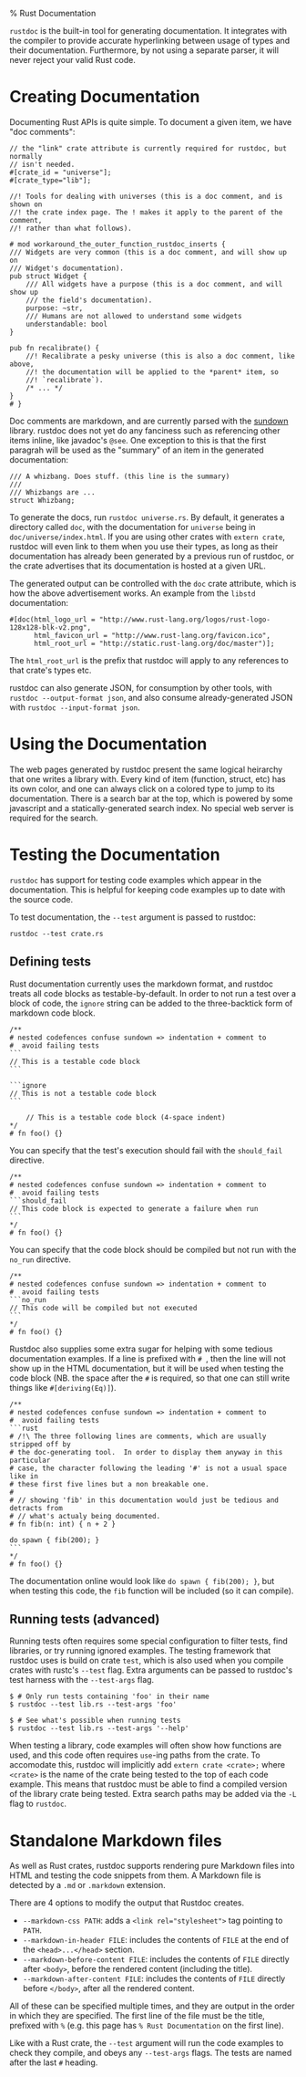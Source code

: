% Rust Documentation

`rustdoc` is the built-in tool for generating documentation. It integrates
with the compiler to provide accurate hyperlinking between usage of types and
their documentation. Furthermore, by not using a separate parser, it will
never reject your valid Rust code.

# Creating Documentation

Documenting Rust APIs is quite simple. To document a given item, we have "doc
comments":

~~~
// the "link" crate attribute is currently required for rustdoc, but normally
// isn't needed.
#[crate_id = "universe"];
#[crate_type="lib"];

//! Tools for dealing with universes (this is a doc comment, and is shown on
//! the crate index page. The ! makes it apply to the parent of the comment,
//! rather than what follows).

# mod workaround_the_outer_function_rustdoc_inserts {
/// Widgets are very common (this is a doc comment, and will show up on
/// Widget's documentation).
pub struct Widget {
	/// All widgets have a purpose (this is a doc comment, and will show up
	/// the field's documentation).
	purpose: ~str,
	/// Humans are not allowed to understand some widgets
	understandable: bool
}

pub fn recalibrate() {
	//! Recalibrate a pesky universe (this is also a doc comment, like above,
	//! the documentation will be applied to the *parent* item, so
	//! `recalibrate`).
	/* ... */
}
# }
~~~

Doc comments are markdown, and are currently parsed with the
[sundown][sundown] library. rustdoc does not yet do any fanciness such as
referencing other items inline, like javadoc's `@see`. One exception to this
is that the first paragrah will be used as the "summary" of an item in the
generated documentation:

~~~
/// A whizbang. Does stuff. (this line is the summary)
///
/// Whizbangs are ...
struct Whizbang;
~~~

To generate the docs, run `rustdoc universe.rs`. By default, it generates a
directory called `doc`, with the documentation for `universe` being in
`doc/universe/index.html`. If you are using other crates with `extern crate`,
rustdoc will even link to them when you use their types, as long as their
documentation has already been generated by a previous run of rustdoc, or the
crate advertises that its documentation is hosted at a given URL.

The generated output can be controlled with the `doc` crate attribute, which
is how the above advertisement works. An example from the `libstd`
documentation:

~~~
#[doc(html_logo_url = "http://www.rust-lang.org/logos/rust-logo-128x128-blk-v2.png",
      html_favicon_url = "http://www.rust-lang.org/favicon.ico",
      html_root_url = "http://static.rust-lang.org/doc/master")];
~~~

The `html_root_url` is the prefix that rustdoc will apply to any references to
that crate's types etc.

rustdoc can also generate JSON, for consumption by other tools, with
`rustdoc --output-format json`, and also consume already-generated JSON with
`rustdoc --input-format json`.

# Using the Documentation

The web pages generated by rustdoc present the same logical heirarchy that one
writes a library with. Every kind of item (function, struct, etc) has its own
color, and one can always click on a colored type to jump to its
documentation. There is a search bar at the top, which is powered by some
javascript and a statically-generated search index. No special web server is
required for the search.

[sundown]: https://github.com/vmg/sundown/

# Testing the Documentation

`rustdoc` has support for testing code examples which appear in the
documentation. This is helpful for keeping code examples up to date with the
source code.

To test documentation, the `--test` argument is passed to rustdoc:

~~~ {.notrust}
rustdoc --test crate.rs
~~~

## Defining tests

Rust documentation currently uses the markdown format, and rustdoc treats all
code blocks as testable-by-default. In order to not run a test over a block of
code, the `ignore` string can be added to the three-backtick form of markdown
code block.

    /**
    # nested codefences confuse sundown => indentation + comment to
    #  avoid failing tests
    ```
    // This is a testable code block
    ```

    ```ignore
    // This is not a testable code block
    ```

        // This is a testable code block (4-space indent)
    */
    # fn foo() {}

You can specify that the test's execution should fail with the `should_fail`
directive.

    /**
    # nested codefences confuse sundown => indentation + comment to
    #  avoid failing tests
    ```should_fail
    // This code block is expected to generate a failure when run
    ```
    */
    # fn foo() {}

You can specify that the code block should be compiled but not run with the
`no_run` directive.

    /**
    # nested codefences confuse sundown => indentation + comment to
    #  avoid failing tests
    ```no_run
    // This code will be compiled but not executed
    ```
    */
    # fn foo() {}

Rustdoc also supplies some extra sugar for helping with some tedious
documentation examples. If a line is prefixed with `# `, then the line
will not show up in the HTML documentation, but it will be used when
testing the code block (NB. the space after the `#` is required, so
that one can still write things like `#[deriving(Eq)]`).

    /**
    # nested codefences confuse sundown => indentation + comment to
    #  avoid failing tests
    ```rust
    # /!\ The three following lines are comments, which are usually stripped off by
    # the doc-generating tool.  In order to display them anyway in this particular
    # case, the character following the leading '#' is not a usual space like in
    # these first five lines but a non breakable one.
    #
    # // showing 'fib' in this documentation would just be tedious and detracts from
    # // what's actualy being documented.
    # fn fib(n: int) { n + 2 }

    do spawn { fib(200); }
    ```
    */
    # fn foo() {}

The documentation online would look like `do spawn { fib(200); }`, but when
testing this code, the `fib` function will be included (so it can compile).

## Running tests (advanced)

Running tests often requires some special configuration to filter tests, find
libraries, or try running ignored examples. The testing framework that rustdoc
uses is build on crate `test`, which is also used when you compile crates with
rustc's `--test` flag. Extra arguments can be passed to rustdoc's test harness
with the `--test-args` flag.

~~~ {.notrust}
$ # Only run tests containing 'foo' in their name
$ rustdoc --test lib.rs --test-args 'foo'

$ # See what's possible when running tests
$ rustdoc --test lib.rs --test-args '--help'
~~~

When testing a library, code examples will often show how functions are used,
and this code often requires `use`-ing paths from the crate. To accomodate this,
rustdoc will implicitly add `extern crate <crate>;` where `<crate>` is the name of
the crate being tested to the top of each code example. This means that rustdoc
must be able to find a compiled version of the library crate being tested. Extra
search paths may be added via the `-L` flag to `rustdoc`.

# Standalone Markdown files

As well as Rust crates, rustdoc supports rendering pure Markdown files
into HTML and testing the code snippets from them. A Markdown file is
detected by a `.md` or `.markdown` extension.

There are 4 options to modify the output that Rustdoc creates.

- `--markdown-css PATH`: adds a `<link rel="stylesheet">` tag pointing to `PATH`.
- `--markdown-in-header FILE`: includes the contents of `FILE` at the
  end of the `<head>...</head>` section.
- `--markdown-before-content FILE`: includes the contents of `FILE`
  directly after `<body>`, before the rendered content (including the
  title).
- `--markdown-after-content FILE`: includes the contents of `FILE`
  directly before `</body>`, after all the rendered content.

All of these can be specified multiple times, and they are output in
the order in which they are specified. The first line of the file must
be the title, prefixed with `%` (e.g. this page has `% Rust
Documentation` on the first line).

Like with a Rust crate, the `--test` argument will run the code
examples to check they compile, and obeys any `--test-args` flags. The
tests are named after the last `#` heading.
